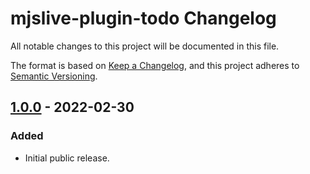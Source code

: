 # mjslive-plugin-todo Changelog
All notable changes to this project will be documented in this file.

The format is based on [Keep a Changelog](https://keepachangelog.com/en/1.0.0/),
and this project adheres to [Semantic Versioning](https://semver.org/spec/v2.0.0.html).

<!-- TODO - edit this section -->
## [1.0.0] - 2022-02-30
### Added
- Initial public release.

[1.0.0]: https://github.com/TODO/releases/tag/v1.0.0
